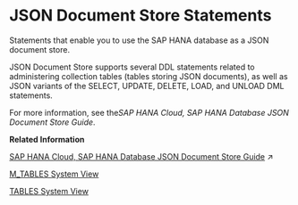 <!-- loio2282aef7db6846b68f09d72be04cb9c0 -->

# JSON Document Store Statements

Statements that enable you to use the SAP HANA database as a JSON document store.



JSON Document Store supports several DDL statements related to administering collection tables \(tables storing JSON documents\), as well as JSON variants of the SELECT, UPDATE, DELETE, LOAD, and UNLOAD DML statements.

For more information, see the*SAP HANA Cloud, SAP HANA Database JSON Document Store Guide*.

**Related Information**  


[SAP HANA Cloud, SAP HANA Database JSON Document Store Guide](https://help.sap.com/viewer/f2d68919a1ad437fac08cc7d1584ff56/2024_3_QRC/en-US/dca379e9c94940e998d9d4b5c656d1bd.html "This guide explains the SAP HANA JSON Document Store.") :arrow_upper_right:

[M\_TABLES System View](../../020-System-Views-Reference/022-Monitoring-Views/m-tables-system-view-20c7689.md "Provides information on row and column tables.")

[TABLES System View](../../020-System-Views-Reference/021-System-Views/tables-system-view-2101973.md "Provides information about tables in the database.")


